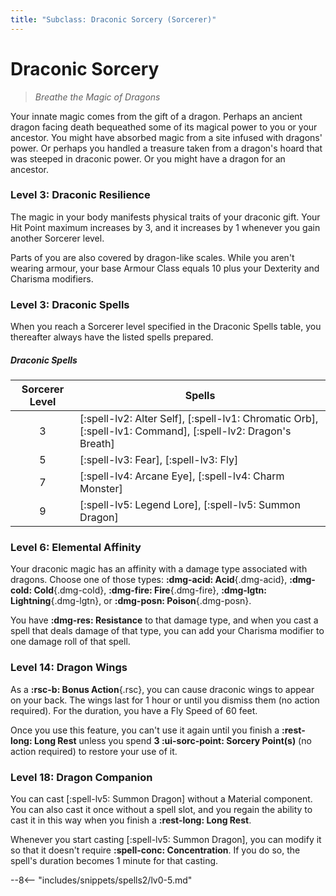 ```yaml
---
title: "Subclass: Draconic Sorcery (Sorcerer)"
---
```


<p style="display:none">
Breathe the Magic of Dragons
</p>

# Draconic Sorcery

> *Breathe the Magic of Dragons*

Your innate magic comes from the gift of a dragon. Perhaps an ancient dragon facing death bequeathed some of its magical power to you or your ancestor. You might have absorbed magic from a site infused with dragons' power. Or perhaps you handled a treasure taken from a dragon's hoard that was steeped in draconic power. Or you might have a dragon for an ancestor.

### Level 3: Draconic Resilience

The magic in your body manifests physical traits of your draconic gift. Your Hit Point maximum increases by 3, and it increases by 1 whenever you gain another Sorcerer level.

Parts of you are also covered by dragon-like scales. While you aren't wearing armour, your base Armour Class equals 10 plus your Dexterity and Charisma modifiers.

### Level 3: Draconic Spells

When you reach a Sorcerer level specified in the Draconic Spells table, you thereafter always have the listed spells prepared.

##### Draconic Spells

| Sorcerer Level | Spells |
|:-:|---|
| 3 | [:spell-lv2: Alter Self], [:spell-lv1: Chromatic Orb], [:spell-lv1: Command], [:spell-lv2: Dragon's Breath] |
| 5 | [:spell-lv3: Fear], [:spell-lv3: Fly] |
| 7 | [:spell-lv4: Arcane Eye], [:spell-lv4: Charm Monster] |
| 9 | [:spell-lv5: Legend Lore], [:spell-lv5: Summon Dragon] |

### Level 6: Elemental Affinity

Your draconic magic has an affinity with a damage type associated with dragons. Choose one of those types: **:dmg-acid: Acid**{.dmg-acid}, **:dmg-cold: Cold**{.dmg-cold}, **:dmg-fire: Fire**{.dmg-fire}, **:dmg-lgtn: Lightning**{.dmg-lgtn}, or **:dmg-posn: Poison**{.dmg-posn}.

You have **:dmg-res: Resistance** to that damage type, and when you cast a spell that deals damage of that type, you can add your Charisma modifier to one damage roll of that spell.

### Level 14: Dragon Wings

As a **:rsc-b: Bonus Action**{.rsc}, you can cause draconic wings to appear on your back. The wings last for 1 hour or until you dismiss them (no action required). For the duration, you have a Fly Speed of 60 feet.

Once you use this feature, you can't use it again until you finish a **:rest-long: Long Rest** unless you spend **3 :ui-sorc-point: Sorcery Point(s)** (no action required) to restore your use of it.

### Level 18: Dragon Companion

You can cast [:spell-lv5: Summon Dragon] without a Material component. You can also cast it once without a spell slot, and you regain the ability to cast it in this way when you finish a **:rest-long: Long Rest**.

Whenever you start casting [:spell-lv5: Summon Dragon], you can modify it so that it doesn't require **:spell-conc: Concentration**. If you do so, the spell's duration becomes 1 minute for that casting.

--8<-- "includes/snippets/spells2/lv0-5.md"